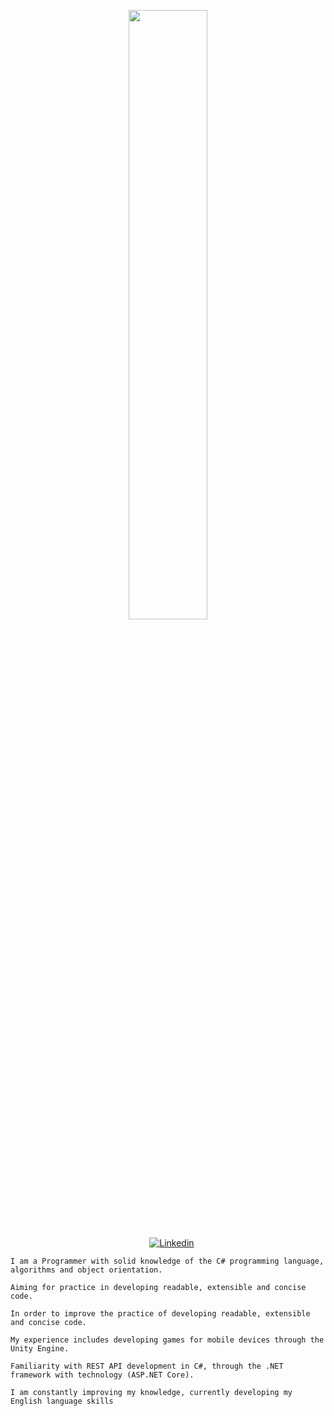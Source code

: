 <p align="center"><img width=50% src="https://media.giphy.com/media/IThjAlJnD9WNO/giphy.gif"></p>
 
 <p align="center">
    &nbsp;&nbsp;&nbsp;
    <a href="https://www.youtube.com/c/ÁreadaProgramação"><img alt="Linkedin" src="https://img.shields.io/youtube/channel/subscribers/UCXKSo8RSfVmrawXleZ-_arg?style=social"></a><a href="https://www.linkedin.com/in/alfredo1995/" target="_blank"></a>&nbsp;
</p>     
      
    I am a Programmer with solid knowledge of the C# programming language, algorithms and object orientation. 
    
    Aiming for practice in developing readable, extensible and concise code.

    In order to improve the practice of developing readable, extensible and concise code.

    My experience includes developing games for mobile devices through the Unity Engine.
    
    Familiarity with REST API development in C#, through the .NET framework with technology (ASP.NET Core).

    I am constantly improving my knowledge, currently developing my English language skills

